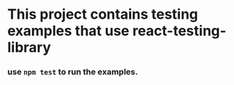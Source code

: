 # This project contains testing examples that use react-testing-library

### use `npm test` to run the examples.